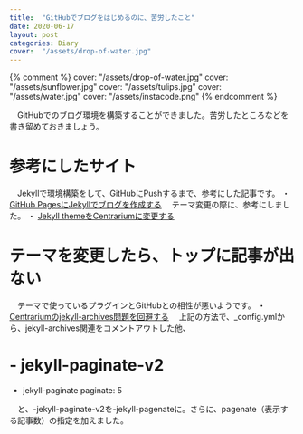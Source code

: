 ```yaml
---
title:  "GitHubでブログをはじめるのに、苦労したこと"
date: 2020-06-17
layout: post
categories: Diary
cover:  "/assets/drop-of-water.jpg"
---
```

{% comment %}
cover:  "/assets/drop-of-water.jpg"
cover:  "/assets/sunflower.jpg"
cover:  "/assets/tulips.jpg"
cover:  "/assets/water.jpg"
cover:  "/assets/instacode.png"
{% endcomment %}

　GitHubでのブログ環境を構築することができました。苦労したところなどを書き留めておきましょう。

# 参考にしたサイト
　Jekyllで環境構築をして、GitHubにPushするまで、参考にした記事です。
・ [GitHub PagesにJekyllでブログを作成する](https://note.com/airis0/n/n191e89b83e1d)
　テーマ変更の際に、参考にしました。
・ [Jekyll themeをCentrariumに変更する](https://haltaro.github.io/2018/02/11/theme-change)

# テーマを変更したら、トップに記事が出ない
　テーマで使っているプラグインとGitHubとの相性が悪いようです。
・ [Centrariumのjekyll-archives問題を回避する](https://haltaro.github.io/2018/06/15/jekyll-archives)
　上記の方法で、_config.ymlから、jekyll-archives関連をコメントアウトした他、

#  - jekyll-paginate-v2
  - jekyll-paginate
paginate: 5

　と、-jekyll-paginate-v2を-jekyll-pagenateに。さらに、pagenate（表示する記事数）の指定を加えました。

